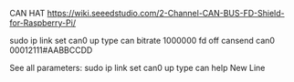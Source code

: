 CAN HAT
https://wiki.seeedstudio.com/2-Channel-CAN-BUS-FD-Shield-for-Raspberry-Pi/
 
sudo ip link set can0 up type can bitrate 1000000 fd off
cansend can0 00012111#AABBCCDD

See all parameters:
sudo ip link set can0 up type can help
New Line